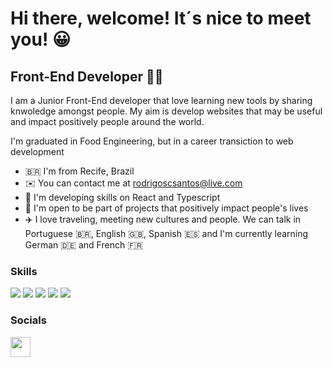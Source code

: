 Hi there, welcome! It´s nice to meet you! 😀
==========================

Front-End Developer 👨‍💻
-----------------------------

I am a Junior Front-End developer that love learning new tools by sharing knwoledge amongst people. My aim is develop websites that may be useful and impact positively people around the world. 

I'm graduated in Food Engineering, but in a career transiction to web development

* 🇧🇷  I'm from Recife, Brazil
* ✉️  You can contact me at [rodrigoscsantos@live.com](mailto:rodrigoscsantos@live.com)
* 🧠  I'm developing skills on React and Typescript
* 🤝  I'm open to be part of projects that positively impact people's lives
* ✈️  I love traveling, meeting new cultures and people. We can talk in Portuguese 🇧🇷, English 🇬🇧, Spanish 🇪🇸 and I'm currently learning German 🇩🇪 and French 🇫🇷 


### Skills

<p align="left">
<img src="https://img.shields.io/badge/HTML5-E34F26?style=for-the-badge&logo=html5&logoColor=white"> <img src="https://img.shields.io/badge/CSS3-1572B6?style=for-the-badge&logo=css3&logoColor=white"> <img src="https://img.shields.io/badge/JavaScript-323330?style=for-the-badge&logo=javascript&logoColor=F7DF1E"> <img src="https://img.shields.io/badge/React-20232A?style=for-the-badge&logo=react&logoColor=61DAFB"> <img src="https://img.shields.io/badge/TypeScript-007ACC?style=for-the-badge&logo=typescript&logoColor=white">
</p>

### Socials

<p align="left"> <a href="https://www.linkedin.com/in/rodrigo-costa-santos" target="_blank" rel="noreferrer"><img src="https://raw.githubusercontent.com/danielcranney/readme-generator/main/public/icons/socials/linkedin.svg" width="32" height="32" /></a> </p>
